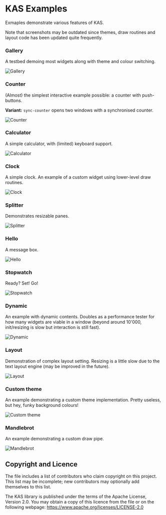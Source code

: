 KAS Examples
==========

Exmaples demonstrate various features of KAS.

Note that screenshots may be outdated since themes, draw routines and layout code has been updated quite frequently.

### Gallery

A testbed demoing most widgets along with theme and colour switching.

![Gallery](../../screenshots/gallery.gif)

### Counter

(Almost) the simplest interactive example possible: a counter with push-buttons.

**Variant:** `sync-counter` opens two windows with a synchronised counter.

![Counter](../../screenshots/counter.png)

### Calculator

A simple calculator, with (limited) keyboard support.

![Calculator](../../screenshots/calculator.png)

### Clock

A simple clock. An example of a custom widget using lower-level draw routines.

![Clock](../../screenshots/clock.png)

### Splitter

Demonstrates resizable panes.

![Splitter](../../screenshots/splitter.gif)

### Hello

A message box.

![Hello](../../screenshots/hello.png)

### Stopwatch

Ready? Set! Go!

![Stopwatch](../../screenshots/stopwatch.png)

### Dynamic

An example with dynamic contents. Doubles as a performance tester for how many
widgets are viable in a window (beyond around 10'000, init/resizing is slow but
interaction is still fast).

![Dynamic](../../screenshots/dynamic.png)

### Layout

Demonstration of complex layout setting. Resizing is a little slow due to the
text layout engine (may be improved in the future).

![Layout](../../screenshots/layout.png)

### Custom theme

An example demonstrating a custom theme implementation.
Pretty useless, but hey, funky background colours!

![Custom theme](../../screenshots/theme.png)

### Mandlebrot

An example demonstrating a custom draw pipe.

![Mandlebrot](../../screenshots/mandlebrot.png)

Copyright and Licence
-------

The <COPYRIGHT> file includes a list of contributors who claim copyright on this
project. This list may be incomplete; new contributors may optionally add
themselves to this list.

The KAS library is published under the terms of the Apache License, Version 2.0.
You may obtain a copy of this licence from the <LICENSE-APACHE> file or on
the following webpage: <https://www.apache.org/licenses/LICENSE-2.0>
